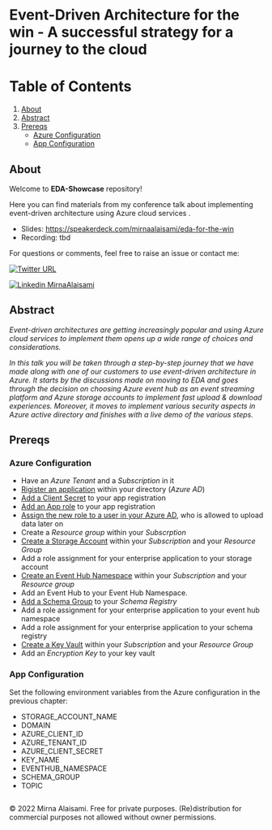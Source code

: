 # Event-Driven Architecture for the win - A successful strategy for a journey to the cloud

# Table of Contents

1. [About](#about)
2. [Abstract](#abstract)
3. [Prereqs](#prereqs)
    * [Azure Configuration](#azure-configuration)
    * [App Configuration](#app-configuration)

## About

Welcome to __EDA-Showcase__ repository!

Here you can find materials from my conference talk about implementing event-driven architecture using Azure cloud services .

* Slides: <https://speakerdeck.com/mirnaalaisami/eda-for-the-win>
* Recording: tbd

For questions or comments, feel free to raise an issue or contact me:

[![Twitter URL](https://img.shields.io/twitter/url?label=%40alaisamiM&style=social&url=https%3A%2F%2Ftwitter.com%2FalaisamiM)](https://twitter.com/alaisamiM)

[![Linkedin](https://i.stack.imgur.com/gVE0j.png) MirnaAlaisami](https://www.linkedin.com/in/mirna-alaisami-030323124/)

## Abstract

*Event-driven architectures are getting increasingly popular and using Azure cloud services to implement them opens up a wide range of choices and considerations.*

*In this talk you will be taken through a step-by-step journey that we have made along with one of our customers to use event-driven architecture in Azure. It starts by the discussions made on moving to EDA and goes through the decision on choosing Azure event hub as an event streaming platform and Azure storage accounts to implement fast upload & download experiences. Moreover, it moves to implement various security aspects in Azure active directory and finishes with a live demo of the various steps.*

## Prereqs

### Azure Configuration

* Have an *Azure Tenant* and a *Subscription* in it
* [Rigister an application](https://docs.microsoft.com/en-us/azure/active-directory/develop/quickstart-register-app) within your directory (*Azure AD*)
* [Add a Client Secret](https://docs.microsoft.com/en-us/azure/active-directory/develop/quickstart-register-app#add-a-client-secret) to your app registration
* [Add an App role](https://docs.microsoft.com/en-us/azure/active-directory/develop/howto-add-app-roles-in-azure-ad-apps#declare-roles-for-an-application) to your app registration
* [Assign the new role to a user in your Azure AD](https://docs.microsoft.com/en-us/azure/active-directory/develop/howto-add-app-roles-in-azure-ad-apps#assign-users-and-groups-to-roles), who is allowed to upload data later on
* Create a *Resource group* within your *Subscrption*
* [Create a Storage Account](https://docs.microsoft.com/en-us/azure/storage/common/storage-account-create?tabs=azure-portal) within your *Subscription* and your *Resource Group*
* Add a role assignment for your enterprise application to your storage account
* [Create an Event Hub Namespace](https://docs.microsoft.com/en-us/azure/event-hubs/event-hubs-create#create-an-event-hubs-namespace) within your *Subscription* and your *Resource group*
* Add an Event Hub to your Event Hub Namespace.
* [Add a Schema Group](https://docs.microsoft.com/en-us/azure/event-hubs/create-schema-registry) to your *Schema Registry*
* Add a role assignment for your enterprise application to your event hub namespace
* Add a role assignment for your enterprise application to your schema registry
* [Create a Key Vault](https://docs.microsoft.com/en-us/azure/key-vault/general/quick-create-portal) within your *Subscription* and your *Resource Group*
* Add an *Encryption Key* to your key vault

### App Configuration

Set the following environment variables from the Azure configuration in the previous chapter:

* STORAGE_ACCOUNT_NAME
* DOMAIN
* AZURE_CLIENT_ID
* AZURE_TENANT_ID
* AZURE_CLIENT_SECRET
* KEY_NAME
* EVENTHUB_NAMESPACE
* SCHEMA_GROUP
* TOPIC

```
```

&copy; 2022 Mirna Alaisami. Free for private purposes. (Re)distribution for commercial purposes not allowed without owner permissions.
